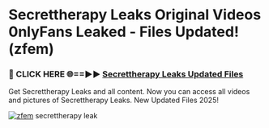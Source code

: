 # Secrettherapy Leaks Original Videos 0nlyFans Leaked - Files Updated! (zfem)

<h3>🔴 CLICK HERE 🌐==►► <a href="https://tinyurl.com/x26r9saj" rel="nofollow">Secrettherapy Leaks Updated Files</a></h3>

Get Secrettherapy Leaks and all content. Now you can access all videos and pictures of Secrettherapy Leaks. New Updated Files 2025!

[![zfem](https://i.imgur.com/LkgZPqh.gif)](https://tinyurl.com/x26r9saj)
secrettherapy leak